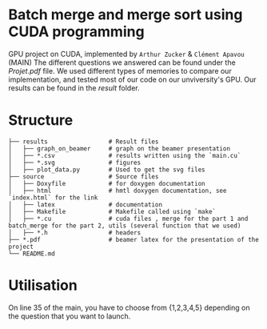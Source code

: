 # Batch merge and merge sort using CUDA programming
GPU project on CUDA, implemented by  `Arthur Zucker` & `Clément Apavou` (MAIN)
The different questions we answered can be found under the *Projet.pdf* file. 
We used different types of memories to compare our implementation, and tested most of our code on our unviversity's GPU.
Our results can be found in the *result* folder. 
# Structure
```
├── results                 # Result files
│   ├── graph_on_beamer     # graph on the beamer presentation
│   ├── *.csv               # results written using the `main.cu`
│   ├── *.svg               # figures
│   ├── plot_data.py        # Used to get the svg files
├── source                  # Source files
│   ├── Doxyfile            # for doxygen documentation
│   ├── html                # hmtl doxygen documentation, see `index.html` for the link
│   ├── latex               # documentation
│   ├── Makefile            # Makefile called using `make`
│   ├── *.cu                # cuda files , merge for the part 1 and batch_merge for the part 2, utils (several function that we used)
│   ├── *.h                 # headers
├── *.pdf                   # beamer latex for the presentation of the project
└── README.md
```
# Utilisation
On line 35 of the main, you have to choose from {1,2,3,4,5} depending on the question that you want to launch.
